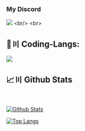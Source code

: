 <h3 align="left">My Discord</h3>

[![](https://skillicons.dev/icons?i=discord)]([https://discord.gg/BLonicx](https://discord.gg/PMFjPuFeqw))
<br/>
<br>
## 🚀〣 Coding-Langs:

[![](https://skillicons.dev/icons?i=java,python,html,css,javascript,cs&perline=7)](https://Blonicx.github.io/)

## 📈〣 Github Stats

  <br/>
    <p float="above">
    <a href="https://github.com/Blonicx/github-readme-stats"><img alt="Github Stats" src="https://github-readme-stats.vercel.app/api?username=Blonicx&show_icons=true&count_private=true&theme=react&hide_border=true&bg_color=0D1117" /></a>
    
  <a href="https://github.com/Blonicx/github-readme-stats"><img alt="Top Langs" src="https://github-readme-stats.vercel.app/api/top-langs/?username=Blonicx&langs_count=8&count_private=true&layout=compact&theme=react&hide_border=true&bg_color=0D1117" /></a>
    </p>
    <br/>
